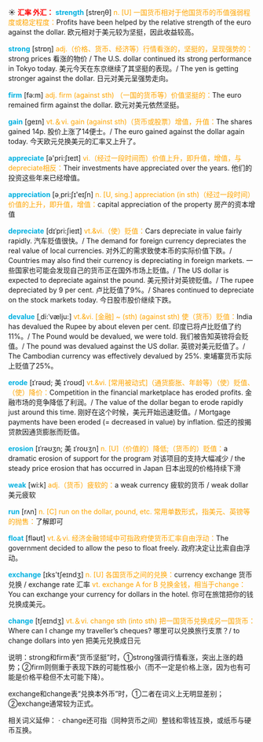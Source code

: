 ☀ <font color="red">**汇率 外汇：**</font>
<font color="sky blue">**strength**</font> [streŋθ] 
<font color="orange">n. [U] 一国货币相对于他国货币的币值强弱程度或稳定程度：</font>Profits have been helped by the relative strength of the euro against the dollar. 欧元相对于美元较为坚挺，因此收益较高。

<font color="sky blue">**strong**</font> [strɒŋ] 
<font color="orange">adj.（价格、货币、经济等）行情看涨的，坚挺的，呈现强势的：</font>strong prices 看涨的物价 / The U.S. dollar continued its strong performance in Tokyo today. 美元今天在东京继续了其坚挺的表现。/ The yen is getting stronger against the dollar. 日元对美元呈强势走向。

<font color="sky blue">**firm**</font> [fə:m] 
<font color="orange">adj. firm (against sth) （一国的货币等）价值坚挺的：</font>The euro remained firm against the dollar. 欧元对美元依然坚挺。

<font color="sky blue">**gain**</font> [ɡeɪn] 
<font color="orange">vt.＆vi. gain (against sth)（货币或股票）增值，升值：</font>The shares gained 14p. 股价上涨了14便士。/ The euro gained against the dollar again today. 今天欧元兑换美元的汇率又上升了。

<font color="sky blue">**appreciate**</font> [ə'pri:ʃɪeɪt] 
<font color="orange">vi.（经过一段时间而）价值上升，即升值，增值，与depreciate相反：</font>Their investments have appreciated over the years. 他们的投资这些年来已经增值。

<font color="sky blue">**appreciation**</font> [ə͵pri:ʃɪ'eɪʃn] 
<font color="orange">n. [U, sing.] appreciation (in sth)（经过一段时间）价值的上升，即升值，增值：</font>capital appreciation of the property 房产的资本增值
           
<font color="sky blue">**depreciate**</font> [dɪˈpri:ʃieɪt]
<font color="orange">vt.&vi.（使）贬值：</font>Cars depreciate in value fairly rapidly. 汽车贬值很快。/ The demand for foreign currency depreciates the real value of local currencies. 对外汇的需求致使本币的实际价值下跌。/ Countries may also find their currency is depreciating in foreign markets. 一些国家也可能会发现自己的货币正在国外市场上贬值。/ The US dollar is expected to depreciate against the pound. 美元预计对英镑贬值。/ The rupee depreciated by 9 per cent. 卢比贬值了9%。/ Shares continued to depreciate on the stock markets today. 今日股市股价继续下跌。
           
<font color="sky blue">**devalue**</font> [ˌdi:ˈvælju:]
<font color="orange">vt.&vi. [金融] ~ (sth) (against sth) 使（货币）贬值：</font>India has devalued the Rupee by about eleven per cent. 印度已将卢比贬值了约 11%。/ The Pound would be devalued, we were told. 我们被告知英镑将会贬值。/ The pound was devalued against the US dollar. 英镑对美元贬值了。/ The Cambodian currency was effectively devalued by 25%. 柬埔寨货币实际上贬值了25%。

<font color="sky blue">**erode**</font> [ɪˈrəʊd; 美 ɪˈroʊd]
<font color="orange">vt.&vi. [常用被动式]（通货膨胀、年龄等）（使）贬值、（使）降价：</font>Competition in the financial marketplace has eroded profits. 金融市场的竞争降低了利润。/ The value of the dollar began to erode rapidly just around this time. 刚好在这个时候，美元开始迅速贬值。/ Mortgage payments have been eroded (= decreased in value) by inflation. 偿还的按揭贷款因通货膨胀而贬值。
           
<font color="sky blue">**erosion**</font> [ɪˈrəʊʒn; 美 ɪˈroʊʒn]
<font color="orange">n. [U]（价值的）降低;（货币的）贬值：</font>a dramatic erosion of support for the program 对该项目的支持大幅减少 / the steady price erosion that has occurred in Japan 日本出现的价格持续下滑
 
<font color="sky blue">**weak**</font> [wi:k] 
<font color="orange">adj.（货币）疲软的：</font>a weak currency 疲软的货币 / weak dollar 美元疲软

<font color="sky blue">**run**</font> [rʌn] 
<font color="orange">n. [C] run on the dollar, pound, etc. 常用单数形式，指美元、英镑等的抛售：</font>了解即可

<font color="sky blue">**float**</font> [fləʊt] 
<font color="orange">vt.＆vi. 经济金融领域中可指政府使货币汇率自由浮动：</font>The government decided to allow the peso to float freely. 政府决定让比索自由浮动。

<font color="sky blue">**exchange**</font> [ɪks'tʃeɪndӡ] 
<font color="orange">n. [U] 各国货币之间的兑换：</font>currency exchange 货币兑换 / exchange rate 汇率 <font color="orange">vt. exchange A for B 兑换金钱，相当于change：</font>You can exchange your currency for dollars in the hotel. 你可在旅馆把你的钱兑换成美元。

<font color="sky blue">**change**</font> [tʃeɪndӡ] 
<font color="orange">vt.＆vi. change sth (into sth) 把一国货币兑换成另一国货币：</font>Where can I change my traveller’s cheques? 哪里可以兑换旅行支票？/ to change dollars into yen 把美元兑换成日元

说明：strong和firm表“货币坚挺”时，①strong强调行情看涨，突出上涨的趋势；②firm则侧重于表现下跌的可能性极小（而不一定是价格上涨，因为也有可能是价格平稳但不太可能下降）。

exchange和change表“兑换本外币”时，①二者在词义上无明显差别；②exchange通常较为正式。

相关词义延伸：
· change还可指（同种货币之间）整钱和零钱互换，或纸币与硬币互换。
